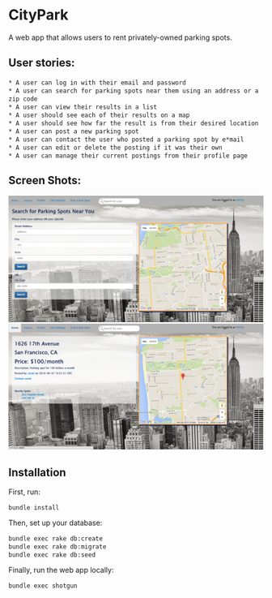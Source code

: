 # CityPark
A web app that allows users to rent privately-owned parking spots.

## User stories:
	* A user can log in with their email and password
	* A user can search for parking spots near them using an address or a zip code
	* A user can view their results in a list
	* A user should see each of their results on a map
	* A user should see how far the result is from their desired location
	* A user can post a new parking spot
	* A user can contact the user who posted a parking spot by e*mail
	* A user can edit or delete the posting if it was their own
	* A user can manage their current postings from their profile page

## Screen Shots:
![Home page](/citypark-home_page.png)
![Posting Page](/citypark-posting_page.png)

## Installation
First, run: 

```
bundle install
```

Then, set up your database:

```
bundle exec rake db:create
bundle exec rake db:migrate
bundle exec rake db:seed
```

Finally, run the web app locally:

```
bundle exec shotgun
```
